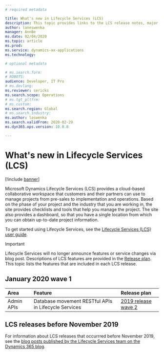 ```yaml
---
# required metadata

title: What's new in Lifecycle Services (LCS)
description: This topic provides links to the LCS release notes, major announcements, and more. 
author: laneswenka
manager: AnnBe
ms.date: 02/04/2020
ms.topic: article
ms.prod: 
ms.service: dynamics-ax-applications
ms.technology: 

# optional metadata

# ms.search.form: 
# ROBOTS: 
audience: Developer, IT Pro
# ms.devlang:
ms.reviewer: sericks
ms.search.scope: Operations
# ms.tgt_pltfrm: 
# ms.custom: 
ms.search.region: Global
# ms.search.industry: 
ms.author: laswenka
ms.search.validFrom: 2020-02-29
ms.dyn365.ops.version: 10.0.8

---
```


# What's new in Lifecycle Services (LCS)

[!include [banner](../includes/banner.md)]

Microsoft Dynamics Lifecycle Services (LCS) provides a cloud-based collaborative workspace that customers and their partners can use to manage projects from pre-sales to implementation and operations. Based on the phase of your project and the industry that you are working in, the site provides checklists and tools that help you manage the project. The site also provides a dashboard, so that you have a single location from which you can obtain up-to-date project information. 

To get started using Lifecycle Services, see the [Lifecycle Services (LCS) user guide](lcs-user-guide.md).

> [!IMPORTANT]
> Lifecycle Services will no longer announce features or service changes via blog post. Descriptions of LCS features are provided in the [Release plan](https://go.microsoft.com/fwlink/?linkid=2010158). This topic lists the features that are included in each LCS release.

## January 2020 wave 1

| **Area** | **Feature**   | **Release plan**                          |
| :-------------- | :------------ | :--------------------------------------- |
| Admin APIs | Database movement RESTful APIs in Lifecycle Services | [2019 release wave 2](https://docs.microsoft.com/en-us/dynamics365-release-plan/2019wave2/finance-operations-crossapp-capabilities/planned-features#cloud-operations-and-lifecycle-services) |

## LCS releases before November 2019
For information about LCS releases that occurrred before November 2019, see the [blog posts published by the Lifecycle Services team on the Dynamics 365 blog](https://cloudblogs.microsoft.com/dynamics365/author/lifecycle-services-team/).

